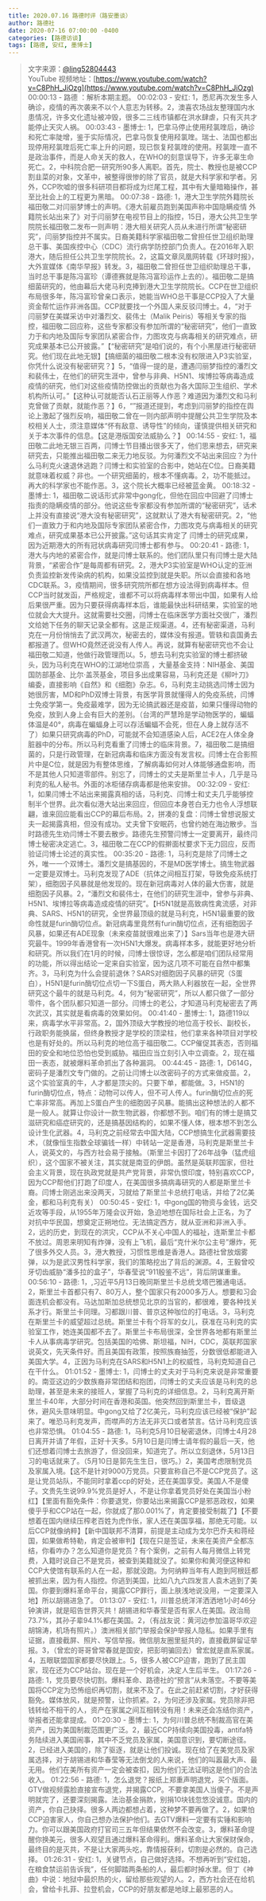 ```yaml
---
title: 2020.07.16 路德时评（路安墨谈）
author: 路德社
date: 2020-07-16 07:00:00 -0400
categories: [路德访谈]
tags: [路德, 安红, 墨博士]
---
```


> 文字来源：[@ling52804443](https://twitter.com/ling52804443)  
> YouTube 视频地址：[https://www.youtube.com/watch?v=C8PhH_JiOzg](https://www.youtube.com/watch?v=C8PhH_JiOzg)
00:00:13 - 路德
：解析本期主题。
00:02:03 - 安红: 1，悉尼再次发生多人确诊，疫情的再次袭来不以个人意志为转移。2，澳喜农场战友整理国内水患情况，许多文化遗址被冲毁，很多二三线市镇都在洪水肆虐，只有灭共才能停止天灾人祸。
00:03:43 - 墨博士: 1，巴拿马停止使用羟氯喹后，确诊和死亡率陡增，鉴于实际情况，巴拿马恢复使用羟氯喹。瑞士、法国也都出现停用羟氯喹后死亡率上升的问题，现已恢复羟氯喹的使用。羟氯喹一直不是政治事件，而是人命关天的救人，在WHO的刻意误导下，许多无辜生命死亡。2，中科院合肥一研究所90多人离职。首先，院士、教授也是被CCP割韭菜的对象，文革中，被整得很惨的除了官员，就是大科学家和学者。另外，CCP吹嘘的很多科研项目都将成为烂尾工程，其中有大量暗箱操作，甚至比社会上的工程更为黑暗。
00:07:38 - 路德: 1，港大卫生学院外籍院长福田敬二对闫丽梦博士的声明。《港大前雇员跑到美国声称中国隐瞒疫情 外籍院长站出来了》对于闫丽梦在电视节目上的指控，15日，港大公共卫生学院院长福田敬二发布一则声明：港大相关研究人员从未进行所谓“秘密研究”，闫丽梦指控并不属实。日裔美籍科学家福田敬二曾担任世卫组织助理总干事、美国疾控中心（CDC）流行病学防控部门负责人。在2016年入职港大，随后担任公共卫生学院院长。2，这篇文章凤凰网转载《环球时报》，大外宣媒体《南华早报》转发。3，福田敬二曾担任世卫组织助理总干事，当时总干事是陈冯富珍（谭德赛就是陈冯富珍运作上去的）。福田敬二是搞细菌研究的，他由幕后大佬马利克捧到港大卫生学院院长。CCP在世卫组织布局很多年，陈冯富珍曾亲口表示，她能当WHO总干事是CCP投入了大量资金帮忙运作非洲各国。CCP就要找一个外国人来反驳闫博士。4，“对于闫丽梦在美媒采访中对潘烈文、裴伟士（Malik Peiris）等相关专家的指控，福田敬二回应称，这些专家都没有参加所谓的“秘密研究”，他们一直致力于和内地及国际专家团队紧密合作，力图攻克与病毒相关的研究难点，研究成果基本已公开披露。”【“秘密研究”是咱们说的，有个小黑屋进行秘密研究。他们现在此地无银】【搞细菌的福田敬二根本没有权限进入P3实验室，你凭什么说没有秘密研究？】5，“值得一提的是，遭遇闫丽梦指控的潘烈文和裴伟士，在他们的研究生涯中，曾参与非典、H5N1、埃博拉等病毒造成疫情的研究，他们对这些疫情防控做出的贡献也为各大国际卫生组织、学术机构所认可。”【这种认可就能否认石正丽等人作恶？难道因为潘烈文和马利克曾做了贡献，就能作恶？】6，“”报道还提到，考虑到闫丽梦的指控在舆论上激起了强烈反响，福田敬二曾在一则内部声明中提醒公共卫生学院及本校相关人士，须注意媒体“怀有敌意、诱导性”的倾向，谨慎提供相关研究和关于本次事件的信息。【这是港版国安法威胁么？】
00:14:55 - 安红: 1，福田敬二此地无银三百两，闫博士节目播出很多天了，他们思来想去，研究来研究去，只能推出福田敬二来无力地反驳。为何潘烈文不站出来回应？为什么马利克火速退休逃跑？闫博士和实验室的合影中，她站在C位。日裔美籍就意味着权威？非也。一个研究细菌的，根本不懂病毒。2，功不能抵过。再大的科学家也不能作恶。3，这个院长大概率已经被蓝金黄。
00:18:32 - 墨博士: 1，福田敬二说话形式非常中gong化，但他在回应中回避了闫博士指责的隐瞒疫情的部分。他说这些专家都没有参加所谓的“秘密研究”，话术上并没有直接说“港大没有秘密研究”，这就默认了港大有秘密研究。2，“他们一直致力于和内地及国际专家团队紧密合作，力图攻克与病毒相关的研究难点，研究成果基本已公开披露。”这句话其实肯定了 闫博士的研究成果，因为近期港大的所有冠状病毒研究闫博士都有参与。
00:20:41 - 路德: 1，港大与内地的紧密合作，就是闫博士联系的。他们团队里只有闫博士是大陆背景，“紧密合作”是每周都有研究。2，港大P3实验室是WHO认定的亚洲负责监控新发传染病的机构，如果没监控到就是失职。所以会直接和各地CDC联系。3，疫情期间，很多研究院所都在想方设法得到病毒样本。但CCP当时就发函，严格规定，谁都不可以将病毒样本带出中国，如果有人给后果很严重。因为只要获得病毒样本后，谁能最快出科研结果，实验室的地位就会大大提升。这就需要社交圈，闫博士在临床医学方面社交很广，潘烈文给她下任务的聊天记录全都有。这是正规渠道。4，还有秘密渠道，马利克在一月份悄悄去了武汉两次，秘密去的，媒体没有报道。管轶和袁国勇去都报道了。但WHO竟然还说没有人传人。再说，就算有秘密研究也不会让福田敬二知道，他做行政管理而以。5，想去马利克实验室的博士都挤破头，因为马利克在WHO的江湖地位崇高 ，大量基金支持：NIH基金、美国国防部基金、比尔·盖茨基金，项目多出成果容易，马利克还是《柳叶刀》编委，直接影响《自然》和《细胞》杂志。6，马利克主动挑选闫博士因为她很厉害，MD和PhD双博士背景，有医学背景就懂得人的免疫系统，闫博士免疫学第一。免疫最难学，因为无论搞武器还是疫苗，如果只懂得动物的免疫，放到人身上会有巨大的差别。（台湾的严慧玲是学动物医学的，蝙蝠体温是40°，病毒在蝙蝠身上可以存活蝙蝠不会死，但在人身上就存活不了）如果只研究病毒的PhD，可能就不会知道感染人后，ACE2在人体全身脏器中的分布。所以马利克看重了闫博士的临床背景。7，福田敬二是搞细菌的，只是行政管理，在新冠病毒和临床方面没有发言权。闫博士在合影照片中是C位，就是因为有整体思维，了解病毒如何对人体能够通盘影响，而不是其他人只知道零部件。别忘了，闫博士的丈夫是斯里兰卡人，几乎是马利克的私人秘书。外面的冰柜储存病毒都是他来安排。
00:32:09 - 安红: 1，如果闫博士不站出来揭露真相的话，马利克、闫博士和丈夫几乎能够控制半个世界。此次看似港大站出来回应，但回应本身苍白无力也令人浮想联翩，谁来回应能看出CCP的幕后布局。2，拼凑的复盘：闫博士曾想说服丈夫一起揭露真相，但没有成功。丈夫曾下安眠药，也曾约她在海边散步。当时路德先生劝闫博士不要去散步。路德先生预警闫博士一定要离开，最终闫博士秘密决定逃亡。3，福田敬二在CCP的假擀面杖要求下无力回应，反而验证闫博士论述的真实性。
00:35:20 - 路德: 1，马利克是除了闫博士之外，唯一一个双博士。潘烈文是搞基因的，不是MD医学博士。搞生物武器一定要是双博士。马利克发现了ADE（抗体之间相互打架，导致免疫系统打架），细胞因子风暴就是他发现的。现在新冠病毒对人体的最大伤害，就是细胞因子风暴。2，“潘烈文和裴伟士，在他们的研究生涯中，曾参与非典、H5N1、埃博拉等病毒造成疫情的研究”。【H5N1就是高致病性禽流感，对非典、SARS、H5N1的研究，全世界最顶级的就是马利克，H5N1最重要的致命性就是furin酶切位点。新冠病毒里竟然有furin酶切位点，还有细胞因子风暴，如果还有ADE现象（未来疫苗就很难出来了）】Sars当年也是港大研究最牛。1999年香港曾有一次H5N1大爆发。病毒样本多，就能更好地分析和研究。所以我们在1月的时候，闫博士很惊讶，怎么都是咱们团队经常用的功能，所以得出结论一定来自实验室，因为这几项不可能在自然中都集齐。3，马利克为什么会提前退休？SARS对细胞因子风暴的研究（S蛋白），H5N1是furin酶切位点切一下S蛋白，两大熟人利器放在一起，全世界研究这个最牛的就是马利克。4，何为“秘密研究”，所以人都只做了一部分零件，各个团队都只知道一部分。闫博士的老公，才知道马利克秘密去了两次武汉，其实就是看病毒的效果如何。
00:41:40 - 墨博士: 1，路德119以来，病毒学水平非常高。2，国外顶级大学教授的地位高于校长、副校长，行政职务能换届，但终身教授才是学校的顶梁柱，他们拿来各种项目对学校也是有好处的。所以马利克的地位高于福田敬二。CCP催促其表态，否则福田的安全和地位恐怕也受到威胁。福田应当立刻引入中立调查。2，现在福田一表态，就被爆料革命抓出了各种漏洞。
00:44:45 - 路德: 1，D614G，密码子是潘烈文专门做的。之前让闫博士以改密码子的方式来做疫苗。2，这个实验室真的牛，人才都是顶尖的。只要下单，都能做。3，H5N1的furin酶切位点，特点：动物可以传人，但不可人传人。furin酶切位点的死亡率非常高。再加上S蛋白产生的细胞因子风暴。能搞出这种想法的人都不是一般人。就算让你设计一款生物武器，你都想不到。咱们有的博士是搞艾滋研究和癌症研究的，还是搞基因结构的，如果不懂人体，根本想不到怎么设计生化武器。4，马利克之前经常去中国大陆，CCP想搞生化武器需要技术，（就像恒生指数全球骗钱一样）中转站一定是香港，马利克是斯里兰卡人，说英文的，与西方社会易于接触。（斯里兰卡因打了26年战争（猛虎组织），这个国家不被关注，其实就是南亚的伊朗。虽然是英联邦国家，但社会主义背景，现在执政党就是共产党背景，非常仇恨印度，特别喜欢CCP，因为CCP帮他们打跑了印度人，在美国很多搞病毒研究的人都是斯里兰卡裔。闫博士刚逃出来没两天，习就给了斯里兰卡总统打电话，并给了2亿美金，都和马利克有关）
00:50:45 - 安红: 1，中gong国的物资与金钱，远交近攻等手段，从1955年万隆会议开始，急迫地想在国际社会上正名，为了对抗中华民国，想奠定正朔地位。无法搞定西方，就从亚洲和非洲入手。2，远的历史，到现在的洪灾，CCP从不关心中国人的福祉，连斯里兰卡都不放过。周恩来明知有炸弹，没有上飞机，最后“克什米尔公主号”爆炸，死了很多外交人员。3，港大教授，习惯性思维是香港人。路德社曾放烟雾弹，以为是武汉男性科学家，我们的策略挖出了背后的渊源。4，王毅曾咬牙切齿威胁“潘多拉的盒子”，华春莹说“911殷鉴不远”，背后阴谋重重。
00:56:10 - 路德: 1，,习近平5月13日晚同斯里兰卡总统戈塔巴雅通电话。 2，斯里兰卡首都只有7、80万人，整个国家只有2000多万人。想要和习会面连机会都没有。马达加斯加总统想见北京的当官的，都很难，要各种找关系才行。斯里兰卡同理。习都跟川普、普京这种咖位的打电话。3，马利克在斯里兰卡的威望超过总统。斯里兰卡有个将军的女儿，获准在马利克的实验室工作，她连美国都不去了。斯里兰卡布局很深，全世界各地都有斯里兰卡人从事病毒学研究。包括美国的哈佛、斯坦福，NIH，CDC，英联邦国家说英文，先天条件好。而且美国有政策，按照族裔抽签，分数很低都能进入美国大学。4，正因为马利克在SARS和H5N1上的权威性，马利克知道自己在干什么。
01:01:52 - 墨博士: 1，闫博士的丈夫对于马利克来说是非常重要的。南亚这边的少数族裔非常团结和抱团，闫博士的丈夫应该是马利克的总助理，甚至是未来的接班人，掌握了马利克的详细信息。2，马利克离开斯里兰卡40年，大部分时间在香港和英国。他突然回到斯里兰卡，晋级退休，避风头意味明显。中gong又给了2亿美元，马利克应该已经被“保护”起来了。唯恐马利克发声，而噤声的方法无非灭口或者禁言。估计马利克应该也非常恐惧。
01:04:55 - 路德: 1，马利克5月10日秘密退休，闫博士4月28日离开并请了年假，正好十天多。5月10日是闫博士请年假的最后一天，他们还想着闫博士去旅游了，但没回来，知道完了。所以立刻退休，5月13日习的电话就来了。（5月10日是郭先生生日，很巧。）2，美国考虑限制党员及家属入境。【这不是针对9000万党员。只要宣称自己不是CCP党员了。这是让党员站队，不能同时拿着ccp的好处，还在美国享受。美国人不是傻子。文贵先生说99.9%党员是好人，不是让你拿着党员好处在美国当小粉红】【里面有豁免条件：你要退党，你要站出来揭露CCP是邪恶政权，如果傻乎乎和CCP站在一起，你就成了那0.001%了，肯定要接受制裁了】【不要想着在国内继续压榨老百姓为虎作伥，家人还在美国享福，那绝无可能。以后CCP就像纳粹】【新中国联邦不清算，前提是主动成为戈尔巴乔夫和蒋经国，如果做希特勒，肯定会被审判】【现在只是签证，未来在美资产全都冻结，你看咋办？怎么知道你是党员？有个案例，之前有人每月微信上转党费，入籍时说自己不是党员，被查到美籍就没了。如果你和黄河便这种和CCP大使馆有联系的人在一起，那就没跑。为何纳粹当年有人跑到阿根廷都被抓出来，因为有人指控。你逃到美国，比如八九六四发言人袁木逃到了美国。你要到爆料革命平台，揭露CCP罪行，面上肤浅地说没用，一定要深入地】所以胡锡进急了。
01:13:07 - 安红: 1，川普总统洋洋洒洒地1小时46分钟演讲，就是昭告世界灭共！胡锡进和华春莹是否有家人在美国。政治局73.7%，其孙子辈94.1%都在美国。2，（有战友说：黄河边参加温哥华欢迎胡锦涛，机场有照片。）澳洲相关部门举报会保护举报人隐私。如果手里有证据，直接截屏、照片、写信举报。微信朋友圈里挺共的，直接截屏留证举报。3，（曾宏的哥哥曾常春就是国安，把彭明骗回去）曾宏就是直系家属。4，五眼联盟国家都要尽快跟上。5，很多人被CCP迫害，跑到了民主国家，现在还为CCP站台。现在是一个好机会，决定人生后半生。
01:17:26 - 路德: 1，党员要尽快切割。爆料革命、路德社的“预言”从未落空。不要等美国将CCP定为恐怖组织再切割，就来不及了。在此之前赶紧切割，才好获得豁免。媒体放风，就是预警，让你抓紧。2，为何还涉及家属。党员除非把钱转给不相干的人，资产在家属之间互相转没有用！未来还会冻结你资产，举报者还能拿提成。
01:20:30 - 墨博士: 1，为何川普总统不制裁高官在美资产，因为美国制裁范围更广泛。2，最近CCP持续向美国投毒，antifa特务陆续进入美国闹事，其中不乏党员及家属，美国意识到，要切断途径。2，已经进入美国的，除了驱逐，就是让他们投诚。现在给了在美党员及家属选择，对于胡锡进和华春莹等无法倒戈的人来说，他们的叫嚣最大声、最无用。他们在美所有资产一定会被查扣，因为他们无法证明这是他们的合法收入。
01:22:56 - 路德: 1，怎么退党？报纸上郑重声明退党，买个版面。GTV做视频露脸直接宣布退党，并揭露CCP。不要拿美国人当傻子。不是声明就完了，还要深刻揭露。法治基金捐款，别捐10块钱忽悠没诚意。国内的资产，你自己抉择。很多人两边都想占着，这种梦不要再做了。2，如果怕CCP迫害家人，你自己想办法保护他们。去GTV爆料一定要有实锤和影响力。你可以跟美国政府打官司三五年但结果依然不会改变。3，爆料革命提醒你换美元，很多人观望且通过爆料革命得利。爆料革命让大家保财保命，最终目的是灭共，不是让大家两头吃，靠情报获利，切割是必然的。自己选择。
01:26:31 - 安红: 1，关键节点，自己做好选择。不想再听到“安红姐，在粮食禁运前告诉我”，任何脚踏两条船的人，最后都时掉水里。但丁《神曲》中说：地狱中最炽热的火，留给那些观望的人。2，西方社会还在给机会，曾给卡扎菲、拉登机会，CCP的好朋友都是地球上最邪恶的人。

